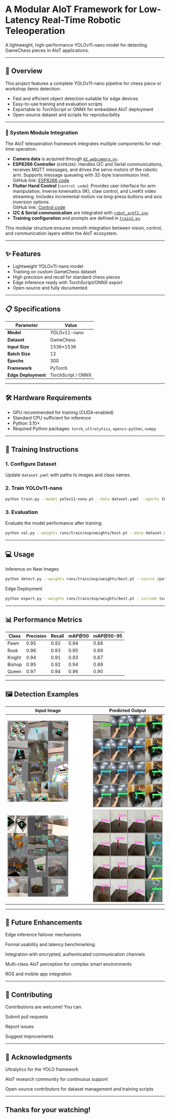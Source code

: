 # A Modular AIoT Framework for Low-Latency Real-Time Robotic Teleoperation

A lightweight, high-performance YOLOv11-nano model for detecting GameChess pieces in AIoT applications.

---

## 🤖 Overview

This project features a complete YOLOv11-nano pipeline for chess piece or workshop items detection:

- Fast and efficient object detection suitable for edge devices
- Easy-to-use training and evaluation scripts
- Exportable to TorchScript or ONNX for embedded AIoT deployment
- Open-source dataset and scripts for reproducibility

---

### 🔗 System Module Integration

The AIoT teleoperation framework integrates multiple components for real-time operation:

- **Camera data** is acquired through [`02.webcamera.py`](https://github.com/jaison5/Jaison-AIot-max/blob/main/code/02.webcamera.py).  
- **ESP8266 Controller** (`ESP8266`): Handles I2C and Serial communications, receives MQTT messages, and drives the servo motors of the robotic arm. Supports message queueing with 32-byte transmission limit.  
  GitHub link: [ESP8266 code](https://github.com/jaison5/Jaison-AIot-max/blob/main/code/ESP8266)  
- **Flutter Hand Control** (`control code`): Provides user interface for arm manipulation, inverse kinematics (IK), claw control, and LiveKit video streaming. Includes incremental motion via long-press buttons and axis inversion options.  
  GitHub link: [Control code](https://github.com/jaison5/Jaison-AIot-max/blob/main/code/control%20code)  
- **I2C & Serial communication** are integrated with [`robot_armT2.ino`](https://github.com/jaison5/Jaison-AIot-max/blob/main/code/robot_armT2.ino).  
- **Training configuration** and prompts are defined in [`train2.py`](https://github.com/jaison5/Jaison-AIot-max/blob/main/code/train2.py).

This modular structure ensures smooth integration between vision, control, and communication layers within the AIoT ecosystem.


---

## ✨ Features

- Lightweight YOLOv11-nano model
- Training on custom GameChess dataset
- High precision and recall for standard chess pieces
- Edge inference ready with TorchScript/ONNX export
- Open-source and fully documented

---

## 📋 Specifications

| Parameter       | Value                |
|-----------------|----------------------|
| **Model** | YOLOv11-nano         |
| **Dataset** | GameChess            |
| **Input Size** | 1536×1536            |
| **Batch Size** | 12                   |
| **Epochs** | 300                  |
| **Framework** | PyTorch              |
| **Edge Deployment** | TorchScript / ONNX   |

---

## 🛠️ Hardware Requirements

- GPU recommended for training (CUDA-enabled)
- Standard CPU sufficient for inference
- Python 3.10+
- Required Python packages: `torch`, `ultralytics`, `opencv-python`, `numpy`

---

## 🔧 Training Instructions

### 1. Configure Dataset

Update `dataset.yaml` with paths to images and class names.

### 2. Train YOLOv11-nano

```bash
python train.py --model yolov11-nano.pt --data dataset.yaml --epochs 100 --batch-size 16 --img 1024
```

### 3. Evaluation

Evaluate the model performance after training:

```Bash
python val.py --weights runs/train/exp/weights/best.pt --data dataset.yaml --img 1024```
```
---

## 💻 Usage
Inference on New Images

```Bash
python detect.py --weights runs/train/exp/weights/best.pt --source /path/to/images --img 1024
```
Edge Deployment

```Bash
python export.py --weights runs/train/exp/weights/best.pt --include torchscript onnx
```
---

## 📊 Performance Metrics

| Class  | Precision | Recall | mAP@50 | mAP@50-95 |
|--------|-----------|--------|--------|------------|
| Pawn   | 0.95      | 0.92   | 0.94   | 0.88       |
| Rook   | 0.96      | 0.93   | 0.95   | 0.89       |
| Knight | 0.94      | 0.91   | 0.93   | 0.87       |
| Bishop | 0.95      | 0.92   | 0.94   | 0.88       |
| Queen  | 0.97      | 0.94   | 0.96   | 0.90       |

---

## 🖼️ Detection Examples

| Input Image | Predicted Output |
|-------------|----------------|
| ![input1](https://github.com/jaison5/IEEE-AIoT/blob/main/exp3/train_batch0.jpg) | ![output1](https://github.com/jaison5/IEEE-AIoT/blob/main/exp3/val_batch0_pred.jpg) |
| ![input2](https://github.com/jaison5/IEEE-AIoT/blob/main/exp3/train_batch1.jpg) | ![output2](https://github.com/jaison5/IEEE-AIoT/blob/main/exp3/val_batch1_pred.jpg) |


---

## 🚀 Future Enhancements
Edge inference failover mechanisms

Formal usability and latency benchmarking

Integration with encrypted, authenticated communication channels

Multi-class AIoT perception for complex smart environments

ROS and mobile app integration

---

## 🤝 Contributing
Contributions are welcome! You can:

Submit pull requests

Report issues

Suggest improvements

---

## 🙏 Acknowledgments
Ultralytics for the YOLO framework

AIoT research community for continuous support

Open-source contributors for dataset management and training scripts

---

## Thanks for your watching!
